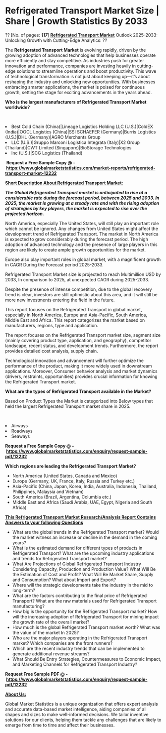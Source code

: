 <H1>Refrigerated Transport Market Size | Share | Growth Statistics By 2033</H1><p>?? [No. of pages:&nbsp;<strong><em>117</em></strong>]&nbsp;<strong><a href="https://www.globalmarketstatistics.com/market-reports/refrigerated-transport-market-12232">Refrigerated Transport&nbsp;Market</a></strong>&nbsp;Outlook 2025-2033: Unlocking Growth with Cutting-Edge Analytics: ??</p><p>The <strong>Refrigerated Transport Market</strong> is evolving rapidly, driven by the growing adoption of advanced technologies that help businesses operate more efficiently and stay competitive. As industries push for greater innovation and performance, companies are investing heavily in cutting-edge solutions to streamline operations and boost productivity. This wave of technological transformation is not just about keeping up&mdash;it&rsquo;s about reshaping the industry and unlocking new opportunities. With businesses embracing smarter applications, the market is poised for continuous growth, setting the stage for exciting advancements in the years ahead.</p><p><strong>Who is the largest manufacturers of Refrigerated Transport Market worldwide?</strong></p><p>&nbsp;<li>Best Cold Chain (China)|Lineage Logistics Holding LLC (U.S.)|ColdEX (India)|OOCL Logistics (China)|SSI SCHAEFER (Germany)|Burris Logistics (U.S.)|DHL (Germany)|AGRO Merchants Group<li> LLC (U.S.)|Gruppo Marconi Logistica Integrata (Italy)|X2 Group (Thailand)|CWT Limited (Singapore)|BioStorage Technologies<li> Inc (U.S.)|SCG Logistics (Thailand)</p><p>&nbsp;<strong>Request a Free Sample Copy @ -&nbsp;<a href="https://www.globalmarketstatistics.com/market-reports/refrigerated-transport-market-12232">https://www.globalmarketstatistics.com/market-reports/refrigerated-transport-market-12232</a></strong></p><p><strong><u>Short Description About Refrigerated Transport Market:</u></strong></p><p><strong><em>The Global Refrigerated Transport market is anticipated to rise at a considerable rate during the forecast period, between 2025 and 2033. In 2025, the market is growing at a steady rate and with the rising adoption of strategies by key players, the market is expected to rise over the projected horizon.</em></strong></p><p>North America, especially The United States, will still play an important role which cannot be ignored. Any changes from United States might affect the development trend of Refrigerated Transport. The market in North America is expected to grow considerably during the forecast period. The high adoption of advanced technology and the presence of large players in this region are likely to create ample growth opportunities for the market.</p><p>Europe also play important roles in global market, with a magnificent growth in CAGR During the Forecast period 2025-2033.</p><p>Refrigerated Transport Market size is projected to reach Multimillion USD by 2033, In comparison to 2025, at unexpected CAGR during 2025-2033.</p><p>Despite the presence of intense competition, due to the global recovery trend is clear, investors are still optimistic about this area, and it will still be more new investments entering the field in the future.</p><p>This report focuses on the Refrigerated Transport in global market, especially in North America, Europe and Asia-Pacific, South America, Middle East and Africa. This report categorizes the market based on manufacturers, regions, type and application.</p><p>The report focuses on the Refrigerated Transport market size, segment size (mainly covering product type, application, and geography), competitor landscape, recent status, and development trends. Furthermore, the report provides detailed cost analysis, supply chain.</p><p>Technological innovation and advancement will further optimize the performance of the product, making it more widely used in downstream applications. Moreover, Consumer behavior analysis and market dynamics (drivers, restraints, opportunities) provides crucial information for knowing the Refrigerated Transport market.</p><p><strong>What are the types of Refrigerated Transport available in the Market?</strong></p><p>Based on Product Types the Market is categorized into Below types that held the largest Refrigerated Transport market share in 2025.</p><p>&nbsp;<li>Airways<li> Roadways<li> Seaways&nbsp;</p><p><strong>Request a Free Sample Copy @ -&nbsp;<a href="https://www.globalmarketstatistics.com/enquiry/request-sample-pdf/12232">https://www.globalmarketstatistics.com/enquiry/request-sample-pdf/12232</a></strong></p><p><strong>Which regions are leading the Refrigerated Transport Market?</strong></p><ul><li>North America (United States, Canada and Mexico)</li><li>Europe (Germany, UK, France, Italy, Russia and Turkey etc.)</li><li>Asia-Pacific (China, Japan, Korea, India, Australia, Indonesia, Thailand, Philippines, Malaysia and Vietnam)</li><li>South America (Brazil, Argentina, Columbia etc.)</li><li>Middle East and Africa (Saudi Arabia, UAE, Egypt, Nigeria and South Africa)</li></ul><p><strong><u>This Refrigerated Transport Market Research/Analysis Report Contains Answers to your following Questions</u></strong></p><ul><li>What are the global trends in the Refrigerated Transport market? Would the market witness an increase or decline in the demand in the coming years?</li><li>What is the estimated demand for different types of products in Refrigerated Transport? What are the upcoming industry applications and trends for Refrigerated Transport market?</li><li>What Are Projections of Global Refrigerated Transport Industry Considering Capacity, Production and Production Value? What Will Be the Estimation of Cost and Profit? What Will Be Market Share, Supply and Consumption? What about Import and Export?</li><li>Where will the strategic developments take the industry in the mid to long-term?</li><li>What are the factors contributing to the final price of Refrigerated Transport? What are the raw materials used for Refrigerated Transport manufacturing?</li><li>How big is the opportunity for the Refrigerated Transport market? How will the increasing adoption of Refrigerated Transport for mining impact the growth rate of the overall market?</li><li>How much is the global Refrigerated Transport market worth? What was the value of the market In 2025?</li><li>Who are the major players operating in the Refrigerated Transport market? Which companies are the front runners?</li><li>Which are the recent industry trends that can be implemented to generate additional revenue streams?</li><li>What Should Be Entry Strategies, Countermeasures to Economic Impact, and Marketing Channels for Refrigerated Transport Industry?</li></ul><p><strong>Request Free Sample PDF @ -&nbsp;<a href="https://www.globalmarketstatistics.com/enquiry/request-sample-pdf/12232">https://www.globalmarketstatistics.com/enquiry/request-sample-pdf/12232</a></strong></p><p><strong><u>About Us:</u></strong></p><p>Global Market Statistics&nbsp;is a unique organization that offers expert analysis and accurate data-based market intelligence, aiding companies of all shapes and sizes to make well-informed decisions. We tailor inventive solutions for our clients, helping them tackle any challenges that are likely to emerge from time to time and affect their businesses.</p>
